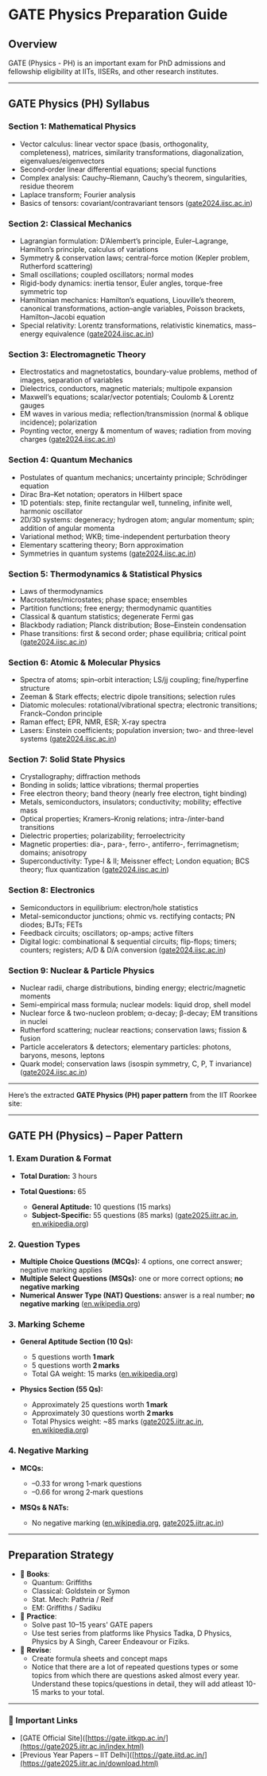 # GATE Physics Preparation Guide

## **Overview**

GATE (Physics - PH) is an important exam for PhD admissions and fellowship eligibility at IITs, IISERs, and other research institutes.

---


##  **GATE Physics (PH) Syllabus**

### **Section 1: Mathematical Physics**

* Vector calculus: linear vector space (basis, orthogonality, completeness), matrices, similarity transformations, diagonalization, eigenvalues/eigenvectors
* Second‑order linear differential equations; special functions
* Complex analysis: Cauchy–Riemann, Cauchy’s theorem, singularities, residue theorem
* Laplace transform; Fourier analysis
* Basics of tensors: covariant/contravariant tensors ([gate2024.iisc.ac.in][1])

### **Section 2: Classical Mechanics**

* Lagrangian formulation: D’Alembert’s principle, Euler–Lagrange, Hamilton’s principle, calculus of variations
* Symmetry & conservation laws; central-force motion (Kepler problem, Rutherford scattering)
* Small oscillations; coupled oscillators; normal modes
* Rigid-body dynamics: inertia tensor, Euler angles, torque-free symmetric top
* Hamiltonian mechanics: Hamilton’s equations, Liouville’s theorem, canonical transformations, action–angle variables, Poisson brackets, Hamilton–Jacobi equation
* Special relativity: Lorentz transformations, relativistic kinematics, mass–energy equivalence ([gate2024.iisc.ac.in][1])

### **Section 3: Electromagnetic Theory**

* Electrostatics and magnetostatics, boundary-value problems, method of images, separation of variables
* Dielectrics, conductors, magnetic materials; multipole expansion
* Maxwell’s equations; scalar/vector potentials; Coulomb & Lorentz gauges
* EM waves in various media; reflection/transmission (normal & oblique incidence); polarization
* Poynting vector, energy & momentum of waves; radiation from moving charges ([gate2024.iisc.ac.in][1])

### **Section 4: Quantum Mechanics**

* Postulates of quantum mechanics; uncertainty principle; Schrödinger equation
* Dirac Bra–Ket notation; operators in Hilbert space
* 1D potentials: step, finite rectangular well, tunneling, infinite well, harmonic oscillator
* 2D/3D systems: degeneracy; hydrogen atom; angular momentum; spin; addition of angular momenta
* Variational method; WKB; time-independent perturbation theory
* Elementary scattering theory; Born approximation
* Symmetries in quantum systems ([gate2024.iisc.ac.in][1])

### **Section 5: Thermodynamics & Statistical Physics**

* Laws of thermodynamics
* Macrostates/microstates; phase space; ensembles
* Partition functions; free energy; thermodynamic quantities
* Classical & quantum statistics; degenerate Fermi gas
* Blackbody radiation; Planck distribution; Bose–Einstein condensation
* Phase transitions: first & second order; phase equilibria; critical point ([gate2024.iisc.ac.in][1])

### **Section 6: Atomic & Molecular Physics**

* Spectra of atoms; spin–orbit interaction; LS/jj coupling; fine/hyperfine structure
* Zeeman & Stark effects; electric dipole transitions; selection rules
* Diatomic molecules: rotational/vibrational spectra; electronic transitions; Franck–Condon principle
* Raman effect; EPR, NMR, ESR; X‑ray spectra
* Lasers: Einstein coefficients; population inversion; two- and three-level systems ([gate2024.iisc.ac.in][1])

### **Section 7: Solid State Physics**

* Crystallography; diffraction methods
* Bonding in solids; lattice vibrations; thermal properties
* Free electron theory; band theory (nearly free electron, tight binding)
* Metals, semiconductors, insulators; conductivity; mobility; effective mass
* Optical properties; Kramers–Kronig relations; intra-/inter-band transitions
* Dielectric properties; polarizability; ferroelectricity
* Magnetic properties: dia-, para-, ferro-, antiferro-, ferrimagnetism; domains; anisotropy
* Superconductivity: Type‑I & II; Meissner effect; London equation; BCS theory; flux quantization ([gate2024.iisc.ac.in][1])

### **Section 8: Electronics**

* Semiconductors in equilibrium: electron/hole statistics
* Metal-semiconductor junctions; ohmic vs. rectifying contacts; PN diodes; BJTs; FETs
* Feedback circuits; oscillators; op-amps; active filters
* Digital logic: combinational & sequential circuits; flip-flops; timers; counters; registers; A/D & D/A conversion ([gate2024.iisc.ac.in][1])

### **Section 9: Nuclear & Particle Physics**

* Nuclear radii, charge distributions, binding energy; electric/magnetic moments
* Semi-empirical mass formula; nuclear models: liquid drop, shell model
* Nuclear force & two-nucleon problem; α-decay; β-decay; EM transitions in nuclei
* Rutherford scattering; nuclear reactions; conservation laws; fission & fusion
* Particle accelerators & detectors; elementary particles: photons, baryons, mesons, leptons
* Quark model; conservation laws (isospin symmetry, C, P, T invariance) ([gate2024.iisc.ac.in][1])


[1]: https://gate2024.iisc.ac.in/wp-content/uploads/2023/07/ph.pdf?utm_source=chatgpt.com "[PDF] PH PHYSICS - GATE 2024"

---

Here’s the extracted **GATE Physics (PH) paper pattern** from the IIT Roorkee site:

---

##  **GATE PH (Physics) – Paper Pattern**

### 1. Exam Duration & Format

* **Total Duration:** 3 hours
* **Total Questions:** 65

  * **General Aptitude:** 10 questions (15 marks)
  * **Subject-Specific:** 55 questions (85 marks) ([gate2025.iitr.ac.in][1], [en.wikipedia.org][2])

### 2. Question Types

* **Multiple Choice Questions (MCQs):** 4 options, one correct answer; negative marking applies
* **Multiple Select Questions (MSQs):** one or more correct options; **no negative marking**
* **Numerical Answer Type (NAT) Questions:** answer is a real number; **no negative marking** ([en.wikipedia.org][2])

### 3. Marking Scheme

* **General Aptitude Section (10 Qs):**

  * 5 questions worth **1 mark**
  * 5 questions worth **2 marks**
  * Total GA weight: 15 marks ([en.wikipedia.org][2])

* **Physics Section (55 Qs):**

  * Approximately 25 questions worth **1 mark**
  * Approximately 30 questions worth **2 marks**
  * Total Physics weight: \~85 marks ([gate2025.iitr.ac.in][1], [en.wikipedia.org][2])

### 4. Negative Marking

* **MCQs:**

  * –0.33 for wrong 1‑mark questions
  * –0.66 for wrong 2‑mark questions
* **MSQs & NATs:**

  * No negative marking ([en.wikipedia.org][2], [gate2025.iitr.ac.in][1])

[1]: https://gate2025.iitr.ac.in/question-paper-pattern.html?utm_source=chatgpt.com "Question Paper Pattern - GATE 2025 - IIT Roorkee"
[2]: https://en.wikipedia.org/wiki/Graduate_Aptitude_Test_in_Engineering?utm_source=chatgpt.com "Graduate Aptitude Test in Engineering"
---

##  **Preparation Strategy**

- 📖 **Books**:
  - Quantum: Griffiths
  - Classical: Goldstein or Symon
  - Stat. Mech: Pathria / Reif
  - EM: Griffiths / Sadiku
- 🧠 **Practice**:
  - Solve past 10–15 years' GATE papers
  - Use test series from platforms like Physics Tadka, D Physics, Physics by A Singh, Career Endeavour or Fiziks.
- 🔁 **Revise**:
  - Create formula sheets and concept maps
  - Notice that there are a lot of repeated questions types or some topics from which there are questions asked almost every year. Understand these topics/questions in detail, they will add atleast 10-15 marks to your total.

---

### 📝 Important Links
- [GATE Official Site]([https://gate.iitkgp.ac.in/](https://gate2025.iitr.ac.in/index.html)
- [Previous Year Papers – IIT Delhi]([https://gate.iitd.ac.in/](https://gate2025.iitr.ac.in/download.html)
